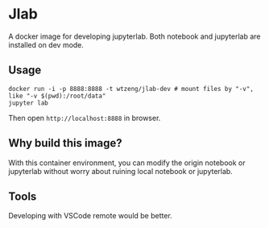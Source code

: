 # Jlab

A docker image for developing jupyterlab. Both notebook and jupyterlab are installed on dev mode.

## Usage

```shell
docker run -i -p 8888:8888 -t wtzeng/jlab-dev # mount files by "-v", like "-v $(pwd):/root/data"
jupyter lab
```

Then open `http://localhost:8888` in browser.

## Why build this image?

With this container environment, you can modify the origin notebook or jupyterlab without worry about ruining local notebook or jupyterlab.


## Tools

Developing with VSCode remote would be better.